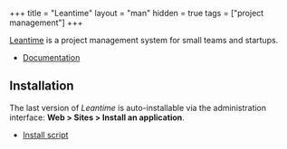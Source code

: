 +++
title = "Leantime"
layout = "man"
hidden = true
tags = ["project management"]
+++

[Leantime](https://leantime.io/) is a project management system for small teams and startups.

- [Documentation](https://docs.leantime.io/)

## Installation

The last version of *Leantime* is auto-installable via the administration interface: **Web > Sites > Install an application**.

- [Install script](https://admin.alwaysdata.com/site/application/script/178/detail/)
